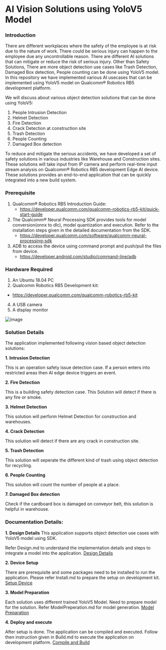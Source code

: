 # AI Vision Solutions using YoloV5 Model

### Introduction
There are different workplaces where the safety of the employee is at risk due to the nature of work. There could be serious injury can happen to the employee due any uncontrollable reason. There are different AI solutions that can mitigate or reduce the risk of serious injury.
Other than Safety Solutions, There are more object detection use cases like Trash Detection, Damaged Box detection, People counting can be done using YoloV5 model.
In this repository we have implemented various AI usecases that can be implemented using YoloV5 model on Qualcomm® Robotics RB5 development platform.

We will discuss about various object detection solutions that can be done using YoloV5:
1. People Intrusion Detection
2. Helmet Detection
3. Fire Detection
4. Crack Detection at construction site
5. Trash Detection
6. People Counting
7. Damaged Box detection

To reduce and mitigate the serious accidents, we have developed a set of safety solutions in various industries like Warehouse and Construction sites. These solutions will take input from IP camera and perform real-time input stream analysis on Qualcomm® Robotics RB5 development Edge AI device. These solutions provides an end-to-end application that can be quickly integrated into a new build system.

### Prerequisite
1.  Qualcomm® Robotics RB5 Introduction Guide: 
    * https://developer.qualcomm.com/qualcomm-robotics-rb5-kit/quick-start-guide
2.  The Qualcomm® Neural Processing SDK provides tools for model conversion(onnx to dlc), model quantization and execution. 
Refer to the installation steps given in the detailed documentation from the SDK.
    * https://developer.qualcomm.com/software/qualcomm-neural-processing-sdk
3.  ADB to access the device using command prompt and push/pull the files from device.
    * https://developer.android.com/studio/command-line/adb

### Hardware Required

1.	An Ubuntu 18.04 PC
2.	Qualcomm Robotics RB5 Development kit:
   * https://developer.qualcomm.com/qualcomm-robotics-rb5-kit
4.	A USB camera
5.	A display monitor

![image](https://user-images.githubusercontent.com/131336334/237058961-9a0825db-8873-441b-abe2-8a62d5a0f85e.png)

### Solution Details
The application implemented following vision based object detection solutions:

**1. Intrusion Detection**

This is an operation safety issue detection case. If a person enters into restricted areas then AI edge device triggers an event.

**2. Fire Detection**

This is a building safety detection case. This Solution will detect if there is any fire or smoke. 


**3. Helmet Detection**

This solution will perform Helmet Detection for construction and warehouses.

**4. Crack Detection**

This solution will detect if there are any crack in construction site.

**5. Trash Detection**

This solution will seperate the different kind of trash using object detection for recycling.

**6. People Counting**

This solution will count the number of people at a place. 

**7. Damaged Box detection**

Check if the cardboard box is damaged on conveyor belt, this solution is helpful in warehouse.

### Documentation Details:

**1. Design Details**
This application supports object detection use cases with YoloV5 model using SDK.

Refer Design.md to understand the implementation details and steps to integrate a model into the application.
[Design Details](./docs/DesignDetails.md)

**2. Device Setup**

There are prerequisite and some packages need to be installed to run the application. Please refer Install.md to prepare the setup on development kit.
[Setup Device](./docs/SetupDevice.md)

**3. Model Preparation**

Each solution uses different trained YoloV5 Model. Need to prepare model for the solution. Refer ModelPreperation.md for model generation.
[Model Preparation](./docs/ModelPreperation.md)

**4. Deploy and execute**

After setup is done. The application can be compiled and executed. Follow then instruction given in Build.md to execute the application on development platform.
[Compile and Build](./docs/Build.md)
